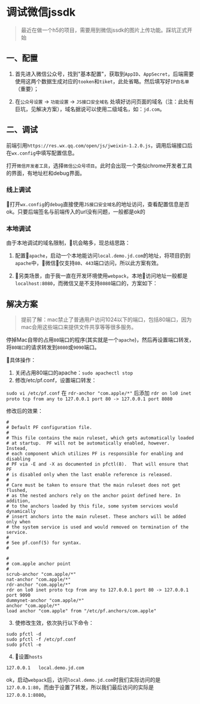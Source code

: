 # 调试微信jssdk

> 最近在做一个h5的项目，需要用到微信jssdk的图片上传功能。踩坑正式开始

## 一、配置

1. 首先进入微信公众号，找到"基本配置"，获取到`AppID`、`AppSecret`，后端需要使用这两个数据生成对应的`tooken`和`tiket`，此处省略。然后填写好`IP白名单`（重要）；

2. 在`公众号设置` -> `功能设置` -> `JS接口安全域名` 处填好访问页面的域名（注：此处有巨坑，见解决方案），域名据说可以使用二级域名，如：`jd.com`。

## 二、调试

前端引用`https://res.wx.qq.com/open/js/jweixin-1.2.0.js`，调用后端接口后在`wx.config`中填写配置信息。

打开`微信开发者工具`，选择`微信公众号项目`。此时会出现一个类似chrome开发者工具的界面，有地址栏和debug界面。

### 线上调试

打开`wx.config`的`debug`直接使用`JS接口安全域名`的地址访问，查看配置信息是否ok。只要后端签名与前端传入的url没有问题，一般都是ok的

### 本地调试

由于本地调试的域名限制，坑会略多，现总结思路：

1. 配置`apache`，启动一个本地能访问`local.demo.jd.com`的地址，将项目扔到`apache`中，微信仅支持`80`、`443`端口访问，所以此方案有效。

2. 另类场景，由于我一直在开发环境使用`webpack`，本地访问地址一般都是`localhost:8080`，而微信又是不支持`8080`端口的，方案如下：

## 解决方案

> 提前了解：mac禁止了普通用户访问1024以下的端口，包括80端口，因为mac会用这些端口来提供文件共享等等很多服务。

停掉Mac自带的占用`80`端口的程序(其实就是一个`apache`)，然后再设置端口转发，将`80端口`的请求转发到`8080`或`9090`端口。

具体操作：

1. 关闭占用80端口的apache：`sudo apachectl stop`
2. 修改/etc/pf.conf，设置端口转发：

`sudo vi /etc/pf.conf` 在 `rdr-anchor "com.apple/*"` 后添加 `rdr on lo0 inet proto tcp from any to 127.0.0.1 port 80 -> 127.0.0.1 port 8080`

修改后的效果：

```
#
# Default PF configuration file.
#
# This file contains the main ruleset, which gets automatically loaded
# at startup.  PF will not be automatically enabled, however.  Instead,
# each component which utilizes PF is responsible for enabling and disabling
# PF via -E and -X as documented in pfctl(8).  That will ensure that PF
# is disabled only when the last enable reference is released.
#
# Care must be taken to ensure that the main ruleset does not get flushed,
# as the nested anchors rely on the anchor point defined here. In addition,
# to the anchors loaded by this file, some system services would dynamically
# insert anchors into the main ruleset. These anchors will be added only when
# the system service is used and would removed on termination of the service.
#
# See pf.conf(5) for syntax.
#

#
# com.apple anchor point
#
scrub-anchor "com.apple/*"
nat-anchor "com.apple/*"
rdr-anchor "com.apple/*"
rdr on lo0 inet proto tcp from any to 127.0.0.1 port 80 -> 127.0.0.1 port 9090
dummynet-anchor "com.apple/*"
anchor "com.apple/*"
load anchor "com.apple" from "/etc/pf.anchors/com.apple"
```

3. 使修改生效，依次执行以下命令：

```
sudo pfctl -d
sudo pfctl -f /etc/pf.conf  
sudo pfctl -e 
```

4. 设置`hosts`

```
127.0.0.1   local.demo.jd.com
```

ok，启动`webpack`后，访问`local.demo.jd.com`时我们实际访问的是`127.0.0.1:80`，而由于设置了转发，所以我们最后访问的实际是`127.0.0.1:8080`。
